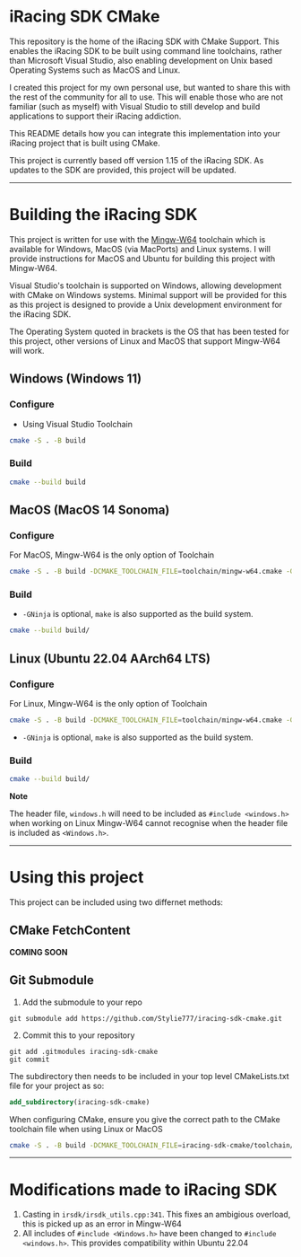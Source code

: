 # iRacing SDK CMake

This repository is the home of the iRacing SDK with CMake Support. This enables the iRacing SDK to be built using command line toolchains, rather than Microsoft Visual Studio, also enabling development on Unix based Operating Systems such as MacOS and Linux.

I created this project for my own personal use, but wanted to share this with the rest of the community for all to use. This will enable those who are not familiar (such as myself) with Visual Studio to still develop and build applications to support their iRacing addiction.

This README details how you can integrate this implementation into your iRacing project that is built using CMake.

This project is currently based off version 1.15 of the iRacing SDK. As updates to the SDK are provided, this project will be updated.

****

# Building the iRacing SDK
This project is written for use with the [Mingw-W64][mingw-w64-homepage] toolchain which is available for Windows, MacOS (via MacPorts) and Linux systems. I will provide instructions for MacOS and Ubuntu for building this project with Mingw-W64.

Visual Studio's toolchain is supported on Windows, allowing development with CMake on Windows systems. Minimal support will be provided for this as this project is designed to provide a Unix development environment for the iRacing SDK. 

The Operating System quoted in brackets is the OS that has been tested for this project, other versions of Linux and MacOS that support Mingw-W64 will work.

## Windows (Windows 11)

### Configure

* Using Visual Studio Toolchain
```bash
cmake -S . -B build
```

### Build

```bash
cmake --build build
```

## MacOS (MacOS 14 Sonoma)

### Configure

For MacOS, Mingw-W64 is the only option of Toolchain

```bash
cmake -S . -B build -DCMAKE_TOOLCHAIN_FILE=toolchain/mingw-w64.cmake -GNinja
```
### Build

* `-GNinja` is optional, `make` is also supported as the build system.

```bash
cmake --build build/
```

## Linux (Ubuntu 22.04 AArch64 LTS)

### Configure

For Linux, Mingw-W64 is the only option of Toolchain

```bash
cmake -S . -B build -DCMAKE_TOOLCHAIN_FILE=toolchain/mingw-w64.cmake -GNinja
```

* `-GNinja` is optional, `make` is also supported as the build system.

### Build

```bash
cmake --build build/
```

**Note**

The header file, `windows.h` will need to be included as `#include <windows.h>` when working on Linux  Mingw-W64 cannot recognise when the header file is included as `<Windows.h>`.

****

# Using this project

This project can be included using two differnet methods:

## CMake FetchContent

**COMING SOON**

## Git Submodule

1. Add the submodule to your repo
```git
git submodule add https://github.com/Stylie777/iracing-sdk-cmake.git
```
2. Commit this to your repository
```git
git add .gitmodules iracing-sdk-cmake
git commit
```

The subdirectory then needs to be included in your top level CMakeLists.txt file for your project as so:
```cmake
add_subdirectory(iracing-sdk-cmake)
```

When configuring CMake, ensure you give the correct path to the CMake toolchain file when using Linux or MacOS
```bash
cmake -S . -B build -DCMAKE_TOOLCHAIN_FILE=iracing-sdk-cmake/toolchain/mingw-w64.cmake -GNinja
```

****

# Modifications made to iRacing SDK
1. Casting in `irsdk/irsdk_utils.cpp:341`. This fixes an ambigious overload, this is picked up as an error in Mingw-W64
1. All includes of `#include <Windows.h>` have been changed to `#include <windows.h>`. This provides compatibility within Ubuntu 22.04

[mingw-w64-homepage]: https://www.mingw-w64.org

